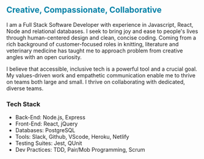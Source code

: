 ## <span style="color: #0081a7">Creative, Compassionate, Collaborative</span>


I am a Full Stack Software Developer with experience in Javascript, React, Node and relational databases. I seek to bring joy and ease to people's lives through human-centered design and clean, concise coding. Coming from a rich background of customer-focused roles in knitting, literature and veterinary medicine has taught me to approach problem from creative angles with an open curiosity. 

I believe that accessible, inclusive tech is a powerful tool and a crucial goal. My values-driven work and empathetic communication enable me to thrive on teams both large and small. I thrive on collaborating with dedicated, diverse teams.

### **Tech Stack**
 * Back-End: Node.js, Express
 * Front-End: React, jQuery
 * Databases: PostgreSQL
 * Tools: Slack, Github, VScode, Heroku, Netlify
 * Testing Suites: Jest, QUnit
 * Dev Practices: TDD, Pair/Mob Programming, Scrum

